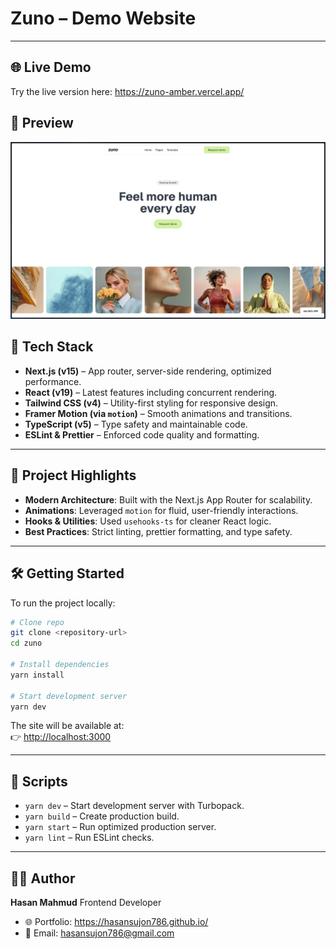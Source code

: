# Zuno – Demo Website

---

## 🌐 Live Demo

Try the live version here: https://zuno-amber.vercel.app/

## 📸 Preview

![Homepage Screenshot](./design/demo.png)

## 🚀 Tech Stack

- **Next.js (v15)** – App router, server-side rendering, optimized performance.
- **React (v19)** – Latest features including concurrent rendering.
- **Tailwind CSS (v4)** – Utility-first styling for responsive design.
- **Framer Motion (via `motion`)** – Smooth animations and transitions.
- **TypeScript (v5)** – Type safety and maintainable code.
- **ESLint & Prettier** – Enforced code quality and formatting.

---

## 📂 Project Highlights

- **Modern Architecture**: Built with the Next.js App Router for scalability.
- **Animations**: Leveraged `motion` for fluid, user-friendly interactions.
- **Hooks & Utilities**: Used `usehooks-ts` for cleaner React logic.
- **Best Practices**: Strict linting, prettier formatting, and type safety.

---

## 🛠️ Getting Started

To run the project locally:

```bash
# Clone repo
git clone <repository-url>
cd zuno

# Install dependencies
yarn install

# Start development server
yarn dev
```

The site will be available at:  
👉 [http://localhost:3000](http://localhost:3000)

---

## 📌 Scripts

- `yarn dev` – Start development server with Turbopack.
- `yarn build` – Create production build.
- `yarn start` – Run optimized production server.
- `yarn lint` – Run ESLint checks.

---

## 👨‍💻 Author

**Hasan Mahmud**
Frontend Developer

- 🌐 Portfolio: https://hasansujon786.github.io/
- 📧 Email: hasansujon786@gmail.com
